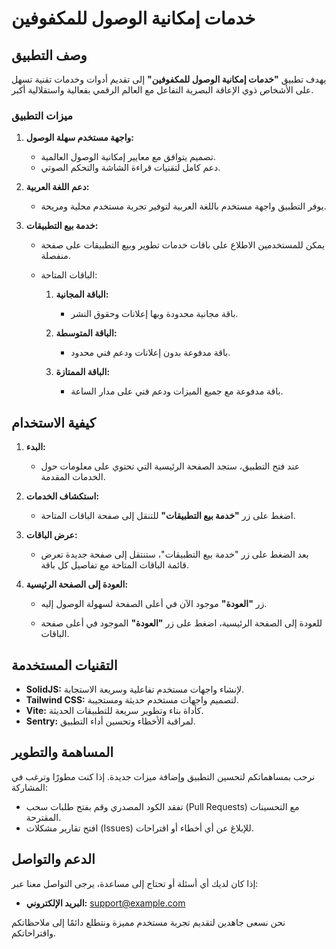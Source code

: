 # خدمات إمكانية الوصول للمكفوفين

## وصف التطبيق

يهدف تطبيق **"خدمات إمكانية الوصول للمكفوفين"** إلى تقديم أدوات وخدمات تقنية تسهل على الأشخاص ذوي الإعاقة البصرية التفاعل مع العالم الرقمي بفعالية واستقلالية أكبر.

### ميزات التطبيق

1. **واجهة مستخدم سهلة الوصول:**

   - تصميم يتوافق مع معايير إمكانية الوصول العالمية.
   - دعم كامل لتقنيات قراءة الشاشة والتحكم الصوتي.

2. **دعم اللغة العربية:**

   - يوفر التطبيق واجهة مستخدم باللغة العربية لتوفير تجربة مستخدم محلية ومريحة.

3. **خدمة بيع التطبيقات:**

   - يمكن للمستخدمين الاطلاع على باقات خدمات تطوير وبيع التطبيقات على صفحة منفصلة.

   - الباقات المتاحة:

     1. **الباقة المجانية:**

        - باقة مجانية محدودة وبها إعلانات وحقوق النشر.

     2. **الباقة المتوسطة:**

        - باقة مدفوعة بدون إعلانات ودعم فني محدود.

     3. **الباقة الممتازة:**

        - باقة مدفوعة مع جميع الميزات ودعم فني على مدار الساعة.

## كيفية الاستخدام

1. **البدء:**

   - عند فتح التطبيق، ستجد الصفحة الرئيسية التي تحتوي على معلومات حول الخدمات المقدمة.

2. **استكشاف الخدمات:**

   - اضغط على زر **"خدمة بيع التطبيقات"** للتنقل إلى صفحة الباقات المتاحة.

3. **عرض الباقات:**

   - بعد الضغط على زر "خدمة بيع التطبيقات"، ستنتقل إلى صفحة جديدة تعرض قائمة الباقات المتاحة مع تفاصيل كل باقة.

4. **العودة إلى الصفحة الرئيسية:**

   - زر **"العودة"** موجود الآن في أعلى الصفحة لسهولة الوصول إليه.

   - للعودة إلى الصفحة الرئيسية، اضغط على زر **"العودة"** الموجود في أعلى صفحة الباقات.

## التقنيات المستخدمة

- **SolidJS:** لإنشاء واجهات مستخدم تفاعلية وسريعة الاستجابة.
- **Tailwind CSS:** لتصميم واجهات مستخدم حديثة ومستجيبة.
- **Vite:** كأداة بناء وتطوير سريعة للتطبيقات الحديثة.
- **Sentry:** لمراقبة الأخطاء وتحسين أداء التطبيق.

## المساهمة والتطوير

نرحب بمساهماتكم لتحسين التطبيق وإضافة ميزات جديدة. إذا كنت مطورًا وترغب في المشاركة:

- تفقد الكود المصدري وقم بفتح طلبات سحب (Pull Requests) مع التحسينات المقترحة.
- افتح تقارير مشكلات (Issues) للإبلاغ عن أي أخطاء أو اقتراحات.

## الدعم والتواصل

إذا كان لديك أي أسئلة أو تحتاج إلى مساعدة، يرجى التواصل معنا عبر:

- **البريد الإلكتروني:** support@example.com

نحن نسعى جاهدين لتقديم تجربة مستخدم مميزة ونتطلع دائمًا إلى ملاحظاتكم واقتراحاتكم.